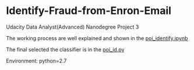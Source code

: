 # Identify-Fraud-from-Enron-Email
Udacity Data Analyst(Advanced) Nanodegree Project 3

The working process are well explained and shown in the [poi_identify.ipynb](https://github.com/yuanfresa/Identify-Fraud-from-Enron-Email/blob/master/poi_identify.ipynb)

The final selected the classifier is in the [poi_id.py](https://github.com/yuanfresa/Identify-Fraud-from-Enron-Email/blob/master/poi_id.py)

Environment: python=2.7
